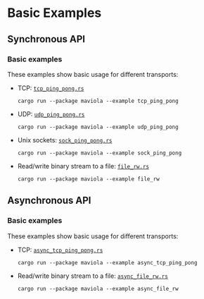 Basic Examples
==============

Synchronous API
---------------

### Basic examples

These examples show basic usage for different transports:

* TCP: [`tcp_ping_pong.rs`](tcp_ping_pong.rs)
  ```shell
  cargo run --package maviola --example tcp_ping_pong
  ```
* UDP: [`udp_ping_pong.rs`](udp_ping_pong.rs)
  ```shell
  cargo run --package maviola --example udp_ping_pong
  ```
* Unix sockets: [`sock_ping_pong.rs`](sock_ping_pong.rs)
  ```shell
  cargo run --package maviola --example sock_ping_pong
  ```
* Read/write binary stream to a file: [`file_rw.rs`](file_rw.rs)
  ```shell
  cargo run --package maviola --example file_rw
  ```

Asynchronous API
----------------

### Basic examples

These examples show basic usage for different transports:

* TCP: [`async_tcp_ping_pong.rs`](async_tcp_ping_pong.rs)
  ```shell
  cargo run --package maviola --example async_tcp_ping_pong
  ```
* Read/write binary stream to a file: [`async_file_rw.rs`](async_file_rw.rs)
  ```shell
  cargo run --package maviola --example async_file_rw
  ```
